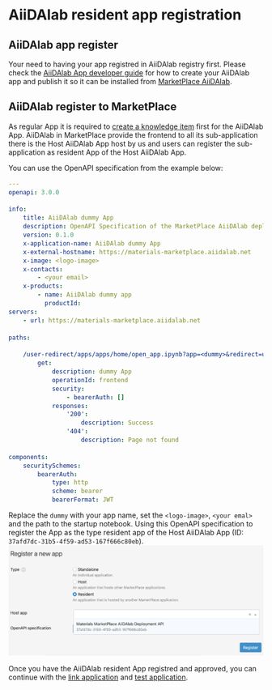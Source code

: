 # AiiDAlab resident app registration

## AiiDAlab app register

Your need to having your app registred in AiiDAlab registry first.
Please check the [AiiDAlab App developer guide](https://aiidalab.readthedocs.io/en/latest/app_development/index.html) for how to create your AiiDAlab app and publish it so it can be installed from [MarketPlace AiiDAlab](https://materials-marketplace.aiidalab.net/).

## AiiDAlab register to MarketPlace

As regular App it is required to [create a knowledge item](./registration.md#create-a-knowledge-item) first for the AiiDAlab App.
AiiDAlab in MarketPlace provide the frontend to all its sub-application there is the Host AiiDAlab App host by us and users can register the sub-application as resident App of the Host AiiDAlab App.

You can use the OpenAPI specification from the example below:

```yaml
---
openapi: 3.0.0

info:
    title: AiiDAlab dummy App
    description: OpenAPI Specification of the MarketPlace AiiDAlab deployment
    version: 0.1.0
    x-application-name: AiiDAlab dummy App
    x-external-hostname: https://materials-marketplace.aiidalab.net
    x-image: <logo-image>
    x-contacts:
        - <your email>
    x-products:
        - name: AiiDAlab dummy app
          productId:
servers:
    - url: https://materials-marketplace.aiidalab.net

paths:

    /user-redirect/apps/apps/home/open_app.ipynb?app=<dummy>&redirect=user-redirect/apps/apps/<dummy>/<nb>.ipynb:
        get:
            description: dummy App
            operationId: frontend
            security:
                - bearerAuth: []
            responses:
                '200':
                    description: Success
                '404':
                    description: Page not found

components:
    securitySchemes:
        bearerAuth:
            type: http
            scheme: bearer
            bearerFormat: JWT
```

Replace the `dummy` with your app name, set the `<logo-image>`, `<your emal>` and the path to the startup notebook. 
Using this OpenAPI specification to register the App as the type resident app of the Host AiiDAlab App (ID: `37afd7dc-31b5-4f59-ad53-167f666c80eb`).
![AiiDAlab resident App register](../_static/img/app_registration/aiidalab-app-registration.png)

Once you have the AiiDAlab resident App registred and approved, you can continue with the [link application](./registration.md#link-application) and [test application](./registration.md#test-application).